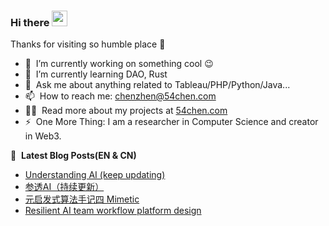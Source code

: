 ### Hi there <a href="https://www.54chen.com/"><img src="https://media.giphy.com/media/hvRJCLFzcasrR4ia7z/giphy.gif" width="25px"></a>
Thanks for visiting so humble place :rofl:

- 🔭 &nbsp;I’m currently working on something cool :wink:
- 🌱 &nbsp;I’m currently learning DAO, Rust
- 💬 &nbsp;Ask me about anything related to Tableau/PHP/Python/Java...
- 📫 &nbsp;How to reach me: chenzhen@54chen.com
- 👨‍💻 &nbsp;Read more about my projects at [54chen.com](https://www.54chen.com/)
- ⚡ &nbsp;One More Thing: I am a researcher in Computer Science and creator in Web3.

📕 &nbsp;**Latest Blog Posts(EN & CN)**
<!-- BLOG-POST-LIST:START -->
- [Understanding AI &lpar;keep updating&rpar;](https://54chen.com/understanding-ai-keep-updating/)
- [参透AI（持续更新）](https://54chen.com/%E5%8F%82%E9%80%8Fai%E6%8C%81%E7%BB%AD%E6%9B%B4%E6%96%B0/)
- [元启发式算法手记四 Mimetic](https://54chen.com/%E5%85%83%E5%90%AF%E5%8F%91%E5%BC%8F%E7%AE%97%E6%B3%95%E6%89%8B%E8%AE%B0%E5%9B%9B-mimetic/)
- [Resilient AI team workflow platform design](https://54chen.com/resilient-ai-team-workflow-platform-design/)
<!-- BLOG-POST-LIST:END -->
